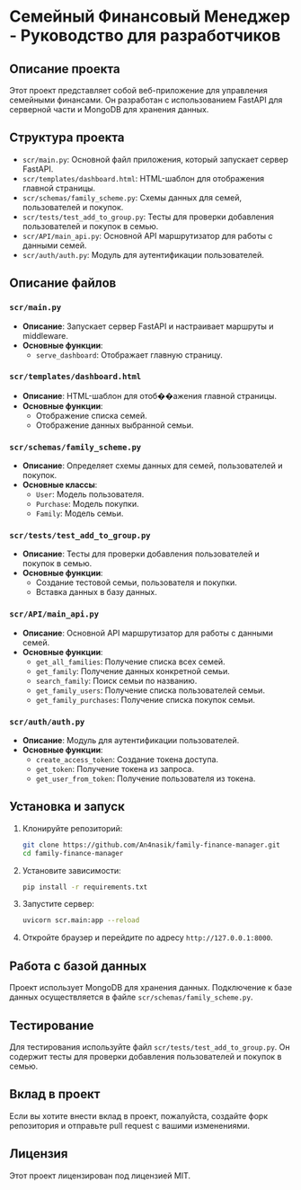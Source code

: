 # Семейный Финансовый Менеджер - Руководство для разработчиков

## Описание проекта

Этот проект представляет собой веб-приложение для управления семейными финансами. Он разработан с использованием FastAPI для серверной части и MongoDB для хранения данных.

## Структура проекта

- `scr/main.py`: Основной файл приложения, который запускает сервер FastAPI.
- `scr/templates/dashboard.html`: HTML-шаблон для отображения главной страницы.
- `scr/schemas/family_scheme.py`: Схемы данных для семей, пользователей и покупок.
- `scr/tests/test_add_to_group.py`: Тесты для проверки добавления пользователей и покупок в семью.
- `scr/API/main_api.py`: Основной API маршрутизатор для работы с данными семей.
- `scr/auth/auth.py`: Модуль для аутентификации пользователей.

## Описание файлов

### `scr/main.py`
- **Описание**: Запускает сервер FastAPI и настраивает маршруты и middleware.
- **Основные функции**:
  - `serve_dashboard`: Отображает главную страницу.

### `scr/templates/dashboard.html`
- **Описание**: HTML-шаблон для отоб��ажения главной страницы.
- **Основные функции**:
  - Отображение списка семей.
  - Отображение данных выбранной семьи.

### `scr/schemas/family_scheme.py`
- **Описание**: Определяет схемы данных для семей, пользователей и покупок.
- **Основные классы**:
  - `User`: Модель пользователя.
  - `Purchase`: Модель покупки.
  - `Family`: Модель семьи.

### `scr/tests/test_add_to_group.py`
- **Описание**: Тесты для проверки добавления пользователей и покупок в семью.
- **Основные функции**:
  - Создание тестовой семьи, пользователя и покупки.
  - Вставка данных в базу данных.

### `scr/API/main_api.py`
- **Описание**: Основной API маршрутизатор для работы с данными семей.
- **Основные функции**:
  - `get_all_families`: Получение списка всех семей.
  - `get_family`: Получение данных конкретной семьи.
  - `search_family`: Поиск семьи по названию.
  - `get_family_users`: Получение списка пользователей семьи.
  - `get_family_purchases`: Получение списка покупок семьи.

### `scr/auth/auth.py`
- **Описание**: Модуль для аутентификации пользователей.
- **Основные функции**:
  - `create_access_token`: Создание токена доступа.
  - `get_token`: Получение токена из запроса.
  - `get_user_from_token`: Получение пользователя из токена.

## Установка и запуск

1. Клонируйте репозиторий:
    ```sh
    git clone https://github.com/An4nasik/family-finance-manager.git
    cd family-finance-manager
    ```

2. Установите зависимости:
    ```sh
    pip install -r requirements.txt
    ```

3. Запустите сервер:
    ```sh
    uvicorn scr.main:app --reload
    ```

4. Откройте браузер и перейдите по адресу `http://127.0.0.1:8000`.

## Работа с базой данных

Проект использует MongoDB для хранения данных. Подключение к базе данных осуществляется в файле `scr/schemas/family_scheme.py`.

## Тестирование

Для тестирования используйте файл `scr/tests/test_add_to_group.py`. Он содержит тесты для проверки добавления пользователей и покупок в семью.

## Вклад в проект

Если вы хотите внести вклад в проект, пожалуйста, создайте форк репозитория и отправьте pull request с вашими изменениями.

## Лицензия

Этот проект лицензирован под лицензией MIT.
